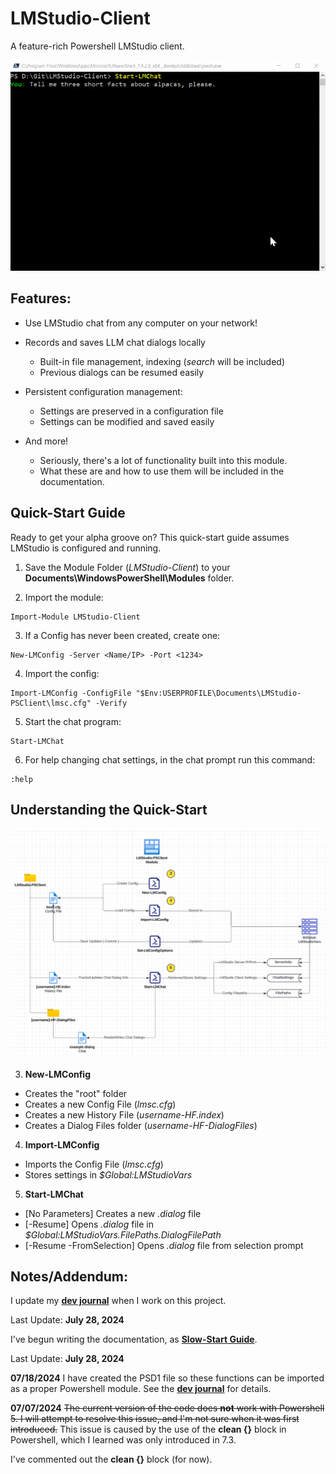 # LMStudio-Client

A feature-rich Powershell LMStudio client.

![](/Docs/images/alpacas-prompt.gif)


## Features:

- Use LMStudio chat from any computer on your network!

- Records and saves LLM chat dialogs locally
  - Built-in file management, indexing (*search* will be included)
  - Previous dialogs can be resumed easily 

- Persistent configuration management:
  - Settings are preserved in a configuration file
  - Settings can be modified and saved easily

- And more!
  - Seriously, there's a lot of functionality built into this module.
  - What these are and how to use them will be included in the documentation.


## Quick-Start Guide
Ready to get your alpha groove on? This quick-start guide assumes LMStudio is configured and running.

1. Save the Module Folder (*LMStudio-Client*) to your **Documents\WindowsPowerShell\Modules** folder.

2. Import the module:
```
Import-Module LMStudio-Client
```

3. If a Config has never been created, create one:
```
New-LMConfig -Server <Name/IP> -Port <1234>
```

4. Import the config:
```
Import-LMConfig -ConfigFile "$Env:USERPROFILE\Documents\LMStudio-PSClient\lmsc.cfg" -Verify
```

5. Start the chat program:
```
Start-LMChat
```

6. For help changing chat settings, in the chat prompt run this command:
```
:help
```

## Understanding the Quick-Start

![](/Docs/images/quickstart-diagram.png)

3. **New-LMConfig**
- Creates the "root" folder
- Creates a new Config File (*lmsc.cfg*)
- Creates a new History File (*username-HF.index*)
- Creates a Dialog Files folder (*username-HF-DialogFiles*)

4. **Import-LMConfig**
- Imports the Config File (*lmsc.cfg*)
- Stores settings in *$Global:LMStudioVars*

5. **Start-LMChat**
- [No Parameters] Creates a new *.dialog* file
- [-Resume] Opens *.dialog* file in *$Global:LMStudioVars.FilePaths.DialogFilePath*
- [-Resume -FromSelection] Opens *.dialog* file from selection prompt


## Notes/Addendum:

I update my [**dev journal**](./Docs/Dev-Journal.md) when I work on this project.

Last Update: **July 28, 2024**

I've begun writing the documentation, as [**Slow-Start Guide**](./Docs/Slow-Start-Guide.md).

Last Update: **July 28, 2024**

**07/18/2024** I have created the PSD1 file so these functions can be imported as a proper Powershell module. See the [**dev journal**](./Docs/Dev-Journal.md) for details.

**07/07/2024** ~~The current version of the code does **not** work with Powershell 5. I will attempt to resolve this issue, and I'm not sure when it was first introduced.~~ This issue is caused by the use of the **clean {}** block in Powershell, which I learned was only introduced in 7.3.

I've commented out the **clean {}** block (for now).